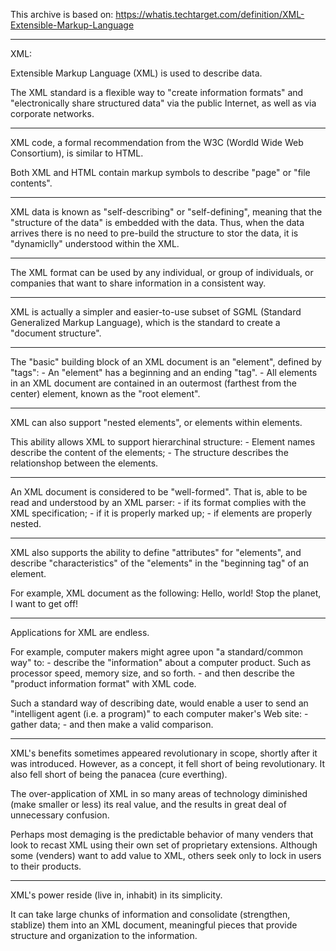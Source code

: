 This archive is based on: https://whatis.techtarget.com/definition/XML-Extensible-Markup-Language

--------
XML:

Extensible Markup Language (XML) is used to describe data.

The XML standard is a flexible way to "create information formats" and "electronically share structured data" via the public Internet, as well as via corporate networks.

----
XML code, a formal recommendation from the W3C (Wordld Wide Web Consortium), is similar to HTML.

Both XML and HTML contain markup symbols to describe "page" or "file contents".


----
XML data is known as "self-describing" or "self-defining", meaning that the "structure of the data" is embedded with the data. Thus, when the data arrives there is no need to pre-build the structure to stor the data, it is "dynamiclly" understood within the XML.

----
The XML format can be used by any individual, or group of individuals, or companies that want to share information in a consistent way.


----
XML is actually a simpler and easier-to-use subset of SGML (Standard Generalized Markup Language), which is the standard to create a "document structure".


--------
The "basic" building block of an XML document is an "element", defined by "tags":
    - An "element" has a beginning and an ending "tag".
    - All elements in an XML document are contained in an outermost (farthest from the center) element, known as the "root element".

----
XML can also support "nested elements", or elements within elements.

This ability allows XML to support hierarchinal structure:
    - Element names describe the content of the elements;
    - The structure describes the relationshop between the elements.


--------
An XML document is considered to be "well-formed". That is, able to be read and understood by an XML parser:
    - if its format complies with the XML specification;
    - if it is properly marked up;
    - if elements are properly nested.


----
XML also supports the ability to define "attributes" for "elements", and describe "characteristics" of the "elements" in the "beginning tag" of an element.

For example, XML document as the following:
    <?xml version="1.0" standalone="yes"?>
    <conversation>
        <greeting>Hello, world!</greeting>
        <response>Stop the planet, I want to get off!</response>
    </conversation>


--------
Applications for XML are endless.

For example, computer makers might agree upon "a standard/common way" to:
    - describe the "information" about a computer product. Such as processor speed, memory size, and so forth.
    - and then describe the "product information format" with XML code.

Such a standard way of describing date, would enable a user to send an "intelligent agent (i.e. a program)" to each computer maker's Web site:
    - gather data;
    - and then make a valid comparison.


--------
XML's benefits sometimes appeared revolutionary in scope, shortly after it was introduced. However, as a concept, it fell short of being revolutionary. It also fell short of being the panacea (cure everthing).

The over-application of XML in so many areas of technology diminished (make smaller or less) its real value, and the results in great deal of unnecessary confusion.

Perhaps most demaging is the predictable behavior of many venders that look to recast XML using their own set of proprietary extensions. Although some (venders) want to add value to XML, others seek only to lock in users to their products.


--------
XML's power reside (live in, inhabit) in its simplicity.

It can take large chunks of information and consolidate (strengthen, stablize) them into an XML document, meaningful pieces that provide structure and organization to the information.




<EOF>
